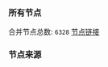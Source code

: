 ### 所有节点
合并节点总数: `6328`
[节点链接](https://github.com/rzhy1/33/raw/master/sub/sub_merge_base64.txt)

### 节点来源
